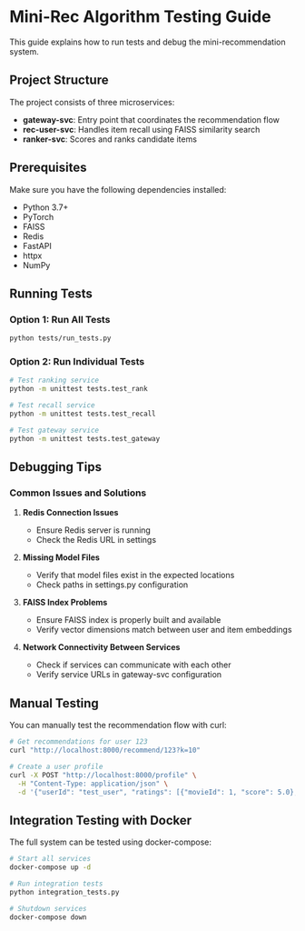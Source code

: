 # Mini-Rec Algorithm Testing Guide

This guide explains how to run tests and debug the mini-recommendation system.

## Project Structure

The project consists of three microservices:
- **gateway-svc**: Entry point that coordinates the recommendation flow
- **rec-user-svc**: Handles item recall using FAISS similarity search
- **ranker-svc**: Scores and ranks candidate items

## Prerequisites

Make sure you have the following dependencies installed:
- Python 3.7+
- PyTorch
- FAISS
- Redis
- FastAPI
- httpx
- NumPy

## Running Tests

### Option 1: Run All Tests

```bash
python tests/run_tests.py
```

### Option 2: Run Individual Tests

```bash
# Test ranking service
python -m unittest tests.test_rank

# Test recall service
python -m unittest tests.test_recall

# Test gateway service
python -m unittest tests.test_gateway
```

## Debugging Tips

### Common Issues and Solutions

1. **Redis Connection Issues**
   - Ensure Redis server is running
   - Check the Redis URL in settings

2. **Missing Model Files**
   - Verify that model files exist in the expected locations
   - Check paths in settings.py configuration

3. **FAISS Index Problems**
   - Ensure FAISS index is properly built and available
   - Verify vector dimensions match between user and item embeddings

4. **Network Connectivity Between Services**
   - Check if services can communicate with each other
   - Verify service URLs in gateway-svc configuration

## Manual Testing

You can manually test the recommendation flow with curl:

```bash
# Get recommendations for user 123
curl "http://localhost:8000/recommend/123?k=10"

# Create a user profile
curl -X POST "http://localhost:8000/profile" \
  -H "Content-Type: application/json" \
  -d '{"userId": "test_user", "ratings": [{"movieId": 1, "score": 5.0}, {"movieId": 2, "score": 4.0}]}'
```

## Integration Testing with Docker

The full system can be tested using docker-compose:

```bash
# Start all services
docker-compose up -d

# Run integration tests
python integration_tests.py

# Shutdown services
docker-compose down
```
